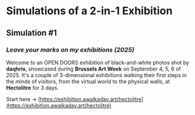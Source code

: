 # Simulations of a 2-in-1 Exhibition 

## Simulation #1
### *Leave your marks on my exhibitions (2025)*   

Welcome to an OPEN DOORS exhibition of black-and-white photos shot by __daqhris__, showcased during __Brussels Art Week__ on September 4, 5, 6 of 2025. It's a couple of 3-dimensional exhibitions walking their first steps in the minds of visitors, from the virtual world to the physical walls, at __Hectolitre__ for 3 days.  

Start here → [https://exhibition.awalkaday.art/hectolitre](https://exhibition.awalkaday.art/hectolitre)
